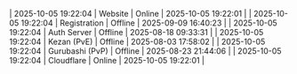 | 2025-10-05 19:22:04 | Website | Online | 2025-10-05 19:22:01 |
| 2025-10-05 19:22:04 | Registration | Offline | 2025-09-09 16:40:23 |
| 2025-10-05 19:22:04 | Auth Server | Offline | 2025-08-18 09:33:31 |
| 2025-10-05 19:22:04 | Kezan (PvE) | Offline | 2025-08-03 17:58:02 |
| 2025-10-05 19:22:04 | Gurubashi (PvP) | Offline | 2025-08-23 21:44:06 |
| 2025-10-05 19:22:04 | Cloudflare | Online | 2025-10-05 19:22:01 |
